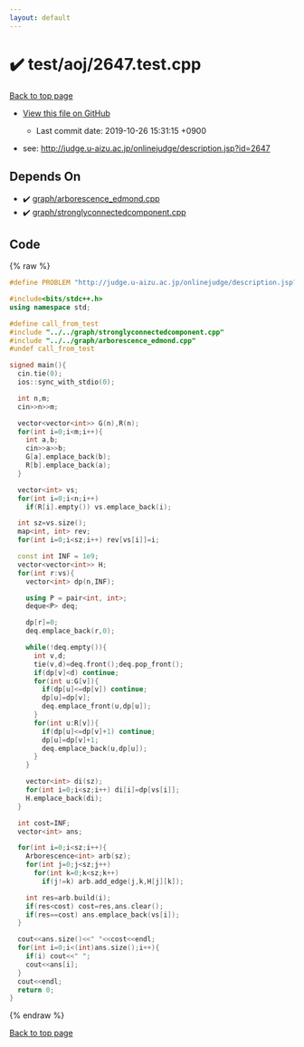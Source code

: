 ```yaml
---
layout: default
---
```


<!-- mathjax config similar to math.stackexchange -->
<script type="text/javascript" async
  src="https://cdnjs.cloudflare.com/ajax/libs/mathjax/2.7.5/MathJax.js?config=TeX-MML-AM_CHTML">
</script>
<script type="text/x-mathjax-config">
  MathJax.Hub.Config({
    TeX: { equationNumbers: { autoNumber: "AMS" }},
    tex2jax: {
      inlineMath: [ ['$','$'] ],
      processEscapes: true
    },
    "HTML-CSS": { matchFontHeight: false },
    displayAlign: "left",
    displayIndent: "2em"
  });
</script>

<script type="text/javascript" src="https://cdnjs.cloudflare.com/ajax/libs/jquery/3.4.1/jquery.min.js"></script>
<script src="https://cdn.jsdelivr.net/npm/jquery-balloon-js@1.1.2/jquery.balloon.min.js" integrity="sha256-ZEYs9VrgAeNuPvs15E39OsyOJaIkXEEt10fzxJ20+2I=" crossorigin="anonymous"></script>
<script type="text/javascript" src="../../../assets/js/copy-button.js"></script>
<link rel="stylesheet" href="../../../assets/css/copy-button.css" />


# :heavy_check_mark: test/aoj/2647.test.cpp
<a href="../../../index.html">Back to top page</a>

* <a href="{{ site.github.repository_url }}/blob/master/test/aoj/2647.test.cpp">View this file on GitHub</a>
    - Last commit date: 2019-10-26 15:31:15 +0900


* see: <a href="http://judge.u-aizu.ac.jp/onlinejudge/description.jsp?id=2647">http://judge.u-aizu.ac.jp/onlinejudge/description.jsp?id=2647</a>


## Depends On
* :heavy_check_mark: <a href="../../../library/graph/arborescence_edmond.cpp.html">graph/arborescence_edmond.cpp</a>
* :heavy_check_mark: <a href="../../../library/graph/stronglyconnectedcomponent.cpp.html">graph/stronglyconnectedcomponent.cpp</a>


## Code
{% raw %}
```cpp
#define PROBLEM "http://judge.u-aizu.ac.jp/onlinejudge/description.jsp?id=2647"

#include<bits/stdc++.h>
using namespace std;

#define call_from_test
#include "../../graph/stronglyconnectedcomponent.cpp"
#include "../../graph/arborescence_edmond.cpp"
#undef call_from_test

signed main(){
  cin.tie(0);
  ios::sync_with_stdio(0);

  int n,m;
  cin>>n>>m;

  vector<vector<int>> G(n),R(n);
  for(int i=0;i<m;i++){
    int a,b;
    cin>>a>>b;
    G[a].emplace_back(b);
    R[b].emplace_back(a);
  }

  vector<int> vs;
  for(int i=0;i<n;i++)
    if(R[i].empty()) vs.emplace_back(i);

  int sz=vs.size();
  map<int, int> rev;
  for(int i=0;i<sz;i++) rev[vs[i]]=i;

  const int INF = 1e9;
  vector<vector<int>> H;
  for(int r:vs){
    vector<int> dp(n,INF);

    using P = pair<int, int>;
    deque<P> deq;

    dp[r]=0;
    deq.emplace_back(r,0);

    while(!deq.empty()){
      int v,d;
      tie(v,d)=deq.front();deq.pop_front();
      if(dp[v]<d) continue;
      for(int u:G[v]){
        if(dp[u]<=dp[v]) continue;
        dp[u]=dp[v];
        deq.emplace_front(u,dp[u]);
      }
      for(int u:R[v]){
        if(dp[u]<=dp[v]+1) continue;
        dp[u]=dp[v]+1;
        deq.emplace_back(u,dp[u]);
      }
    }

    vector<int> di(sz);
    for(int i=0;i<sz;i++) di[i]=dp[vs[i]];
    H.emplace_back(di);
  }

  int cost=INF;
  vector<int> ans;

  for(int i=0;i<sz;i++){
    Arborescence<int> arb(sz);
    for(int j=0;j<sz;j++)
      for(int k=0;k<sz;k++)
        if(j!=k) arb.add_edge(j,k,H[j][k]);

    int res=arb.build(i);
    if(res<cost) cost=res,ans.clear();
    if(res==cost) ans.emplace_back(vs[i]);
  }

  cout<<ans.size()<<" "<<cost<<endl;
  for(int i=0;i<(int)ans.size();i++){
    if(i) cout<<" ";
    cout<<ans[i];
  }
  cout<<endl;
  return 0;
}

```
{% endraw %}

<a href="../../../index.html">Back to top page</a>

